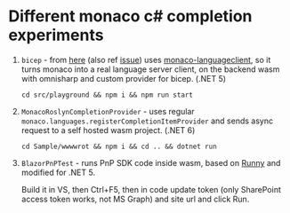 # Different monaco c# completion experiments

1. `bicep` - from [here](https://github.com/anthony-c-martin/bicep/tree/antmarti/experiment%2Fmonaco_lsp) (also ref [issue](https://github.com/OmniSharp/csharp-language-server-protocol/issues/456)) uses [monaco-languageclient](https://github.com/TypeFox/monaco-languageclient), so it turns monaco into a real language server client, on the backend wasm with omnisharp and custom provider for bicep. (.NET 5)

   `cd src/playground && npm i && npm run start`

2. `MonacoRoslynCompletionProvider` - uses regular `monaco.languages.registerCompletionItemProvider` and sends async request to a self hosted wasm project. (.NET 6)

   `cd Sample/wwwwrot && npm i && cd .. && dotnet run`

3. `BlazorPnPTest` - runs PnP SDK code inside wasm, based on [Runny](https://github.com/Suchiman/Runny) and modified for .NET 5.

   Build it in VS, then Ctrl+F5, then in code update token (only SharePoint access token works, not MS Graph) and site url and click Run.
